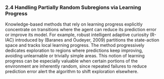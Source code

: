 ### 2.4 Handling Partially Random Subregions via Learning Progress

Knowledge-based methods that rely on learning progress explicitly concentrate on transitions where the agent can reduce its prediction error or improve its model. For example, robust intelligent adaptive curiosity (R-IAC) introduced by (Baranes and Oudeyer, 2009) partitions the state-action space and tracks local learning progress. The method progressively dedicates exploration to regions where predictions keep improving, avoiding unlearnable or trivially simple areas. This notion of learning progress can be especially valuable when certain portions of the environment are inherently random, since repeated failures to reduce prediction error alert the algorithm to shift exploration elsewhere.
